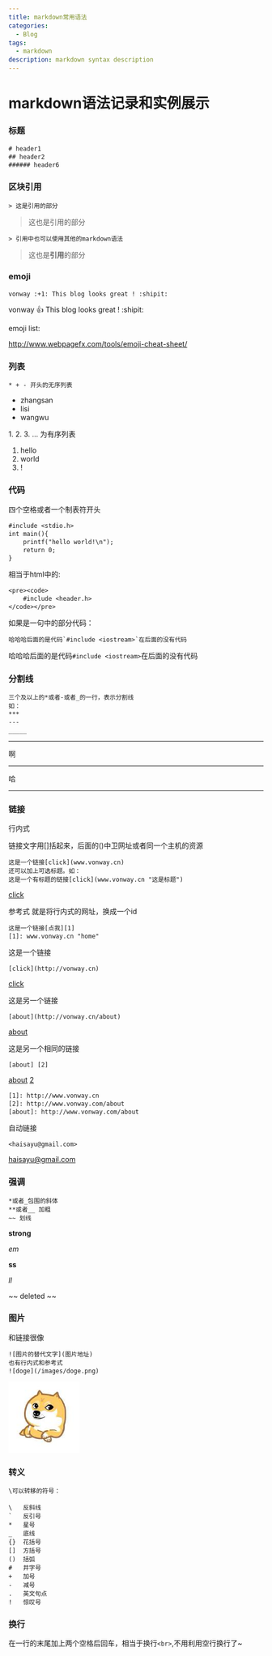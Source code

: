 ```yaml
---
title: markdown常用语法
categories:
  - Blog
tags:
  - markdown
description: markdown syntax description
---
```


# markdown语法记录和实例展示

### 标题

	# header1
	## header2
	###### header6

### 区块引用

	> 这是引用的部分

> 这也是引用的部分

	> 引用中也可以使用其他的markdown语法

> 这也是**引用**的部分


### emoji

	vonway :+1: This blog looks great ! :shipit:

vonway :+1: This blog looks great ! :shipit:

emoji list:

<http://www.webpagefx.com/tools/emoji-cheat-sheet/>


### 列表

	* + - 开头的无序列表

* zhangsan
* lisi
* wangwu

1\. 2\. 3\. \.\.\. 为有序列表

1. hello
2. world
3. !


### 代码

四个空格或者一个制表符开头

	#include <stdio.h>
	int main(){
		printf("hello world!\n");
		return 0;
	}

相当于html中的:

	<pre><code>
		#include <header.h>
	</code></pre>

如果是一句中的部分代码：

	哈哈哈后面的是代码`#include <iostream>`在后面的没有代码

哈哈哈后面的是代码`#include <iostream>`在后面的没有代码


### 分割线

	三个及以上的*或者-或者_的一行，表示分割线
	如：
	***
	---
	_____

---------------------

啊

***

哈

-----

### 链接

行内式

链接文字用[]括起来，后面的()中卫网址或者同一个主机的资源

	这是一个链接[click](www.vonway.cn)
	还可以加上可选标题。如：
	这是一个有标题的链接[click](www.vonway.cn "这是标题")

[click](http://vonway.cn/)

参考式
就是将行内式的网址，换成一个id

	这是一个链接[点我][1]
	[1]: www.vonway.cn "home"

这是一个链接

	[click](http://vonway.cn)

[click](http://vonway.cn)

这是另一个链接

	[about](http://vonway.cn/about)

[about](http://vonway.cn/about)

这是另一个相同的链接

	[about] [2]

[about] [2]

	[1]: http://www.vonway.cn
	[2]: http://www.vonway.com/about
	[about]: http://www.vonway.com/about


[1]: http://www.vonway.cn
[2]: http://www.vonway.com/about
[about]: http://www.vonway.com/about


自动链接

	<haisayu@gmail.com>

<haisayu@gmail.com>

### 强调

	*或者_包围的斜体
	**或者__ 加粗
	~~ 划线

**strong**

*em*

__ss__

_ll_

~~ deleted ~~

### 图片

和链接很像

	![图片的替代文字](图片地址)
	也有行内式和参考式
	![doge](/images/doge.png)

![doge](/images/doge.png)

### 转义

	\可以转移的符号：

	\   反斜线
	`   反引号
	*   星号
	_   底线
	{}  花括号
	[]  方括号
	()  括弧
	#   井字号
	+   加号
	-   减号
	.   英文句点
	!   惊叹号

### 换行

在一行的末尾加上两个空格后回车，相当于换行`<br>`,不用利用空行换行了~

